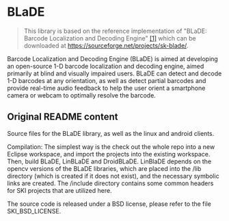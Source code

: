 # BLaDE

> This library is based on the reference implementation of "BLaDE: Barcode Localization and Decoding Engine" [[1]](http://www.ski.org/blade-barcode-localization-and-decoding-engine-0) which can be downloaded at <https://sourceforge.net/projects/sk-blade/>.

Barcode Localization and Decoding Engine (BLaDE) is aimed at developing an open-source 1-D barcode localization and decoding engine, aimed primarily at blind and visually impaired users. BLaDE can detect and decode 1-D barcodes at any orientation, as well as detect partial barcodes and provide real-time audio feedback to help the user orient a smartphone camera or webcam to optimally resolve the barcode.

## Original README content

Source files for the BLaDE library, as well as the linux and android clients.

Compilation:
The simplest way is the check out the whole repo into a new Eclipse workspace, and import the projects into the existing workspace. Then, build BLaDE, LinBLaDE and DroidBLaDE. LinBlaDE depends on the opencv versions of the BLaDE libraries, which are placed into the /lib directory (which is created if it does not exist), and the necessary symbolic links are created. The /include directory contains some common headers for SKI projects that are utilized here.

The source code is released under a BSD license, please refer to the file SKI_BSD_LICENSE.

